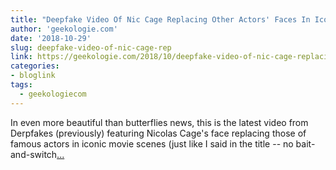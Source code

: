 ```yaml
---
title: "Deepfake Video Of Nic Cage Replacing Other Actors' Faces In Iconic Movie Scenes"
author: 'geekologie.com'
date: '2018-10-29'
slug: deepfake-video-of-nic-cage-rep
link: https://geekologie.com/2018/10/deepfake-video-of-nic-cage-replacing-oth.php
categories:
- bloglink
tags:
  - geekologiecom
---
```


In even more beautiful than butterflies news, this is the latest video from Derpfakes (previously) featuring Nicolas Cage's face replacing those of famous actors in iconic movie scenes (just like I said in the title -- no bait-and-switch[... <i class="fas fa-external-link-alt"></i>](https://geekologie.com/2018/10/deepfake-video-of-nic-cage-replacing-oth.php)

